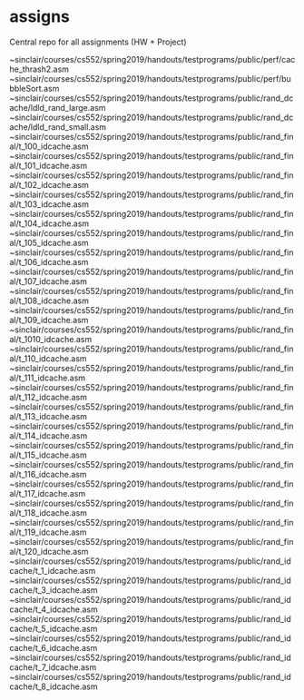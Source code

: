 # assigns
Central repo for all assignments (HW + Project)

~sinclair/courses/cs552/spring2019/handouts/testprograms/public/perf/cache_thrash2.asm
~sinclair/courses/cs552/spring2019/handouts/testprograms/public/perf/bubbleSort.asm
~sinclair/courses/cs552/spring2019/handouts/testprograms/public/rand_dcache/ldld_rand_large.asm
~sinclair/courses/cs552/spring2019/handouts/testprograms/public/rand_dcache/ldld_rand_small.asm
~sinclair/courses/cs552/spring2019/handouts/testprograms/public/rand_final/t_100_idcache.asm
~sinclair/courses/cs552/spring2019/handouts/testprograms/public/rand_final/t_101_idcache.asm
~sinclair/courses/cs552/spring2019/handouts/testprograms/public/rand_final/t_102_idcache.asm
~sinclair/courses/cs552/spring2019/handouts/testprograms/public/rand_final/t_103_idcache.asm
~sinclair/courses/cs552/spring2019/handouts/testprograms/public/rand_final/t_104_idcache.asm
~sinclair/courses/cs552/spring2019/handouts/testprograms/public/rand_final/t_105_idcache.asm
~sinclair/courses/cs552/spring2019/handouts/testprograms/public/rand_final/t_106_idcache.asm
~sinclair/courses/cs552/spring2019/handouts/testprograms/public/rand_final/t_107_idcache.asm
~sinclair/courses/cs552/spring2019/handouts/testprograms/public/rand_final/t_108_idcache.asm
~sinclair/courses/cs552/spring2019/handouts/testprograms/public/rand_final/t_109_idcache.asm
~sinclair/courses/cs552/spring2019/handouts/testprograms/public/rand_final/t_1010_idcache.asm
~sinclair/courses/cs552/spring2019/handouts/testprograms/public/rand_final/t_110_idcache.asm
~sinclair/courses/cs552/spring2019/handouts/testprograms/public/rand_final/t_111_idcache.asm
~sinclair/courses/cs552/spring2019/handouts/testprograms/public/rand_final/t_112_idcache.asm
~sinclair/courses/cs552/spring2019/handouts/testprograms/public/rand_final/t_113_idcache.asm
~sinclair/courses/cs552/spring2019/handouts/testprograms/public/rand_final/t_114_idcache.asm
~sinclair/courses/cs552/spring2019/handouts/testprograms/public/rand_final/t_115_idcache.asm
~sinclair/courses/cs552/spring2019/handouts/testprograms/public/rand_final/t_116_idcache.asm
~sinclair/courses/cs552/spring2019/handouts/testprograms/public/rand_final/t_117_idcache.asm
~sinclair/courses/cs552/spring2019/handouts/testprograms/public/rand_final/t_118_idcache.asm
~sinclair/courses/cs552/spring2019/handouts/testprograms/public/rand_final/t_119_idcache.asm
~sinclair/courses/cs552/spring2019/handouts/testprograms/public/rand_final/t_120_idcache.asm
~sinclair/courses/cs552/spring2019/handouts/testprograms/public/rand_idcache/t_1_idcache.asm
~sinclair/courses/cs552/spring2019/handouts/testprograms/public/rand_idcache/t_3_idcache.asm
~sinclair/courses/cs552/spring2019/handouts/testprograms/public/rand_idcache/t_4_idcache.asm
~sinclair/courses/cs552/spring2019/handouts/testprograms/public/rand_idcache/t_5_idcache.asm
~sinclair/courses/cs552/spring2019/handouts/testprograms/public/rand_idcache/t_6_idcache.asm
~sinclair/courses/cs552/spring2019/handouts/testprograms/public/rand_idcache/t_7_idcache.asm
~sinclair/courses/cs552/spring2019/handouts/testprograms/public/rand_idcache/t_8_idcache.asm
